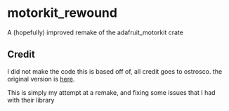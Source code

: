 # motorkit_rewound

A (hopefully) improved remake of the adafruit_motorkit crate

## Credit

I did not make the code this is based off of, all credit goes to ostrosco. the original version is [here](https://github.com/ostrosco/adafruit_motorkit).

This is simply my attempt at a remake, and fixing some issues that I had with their library
